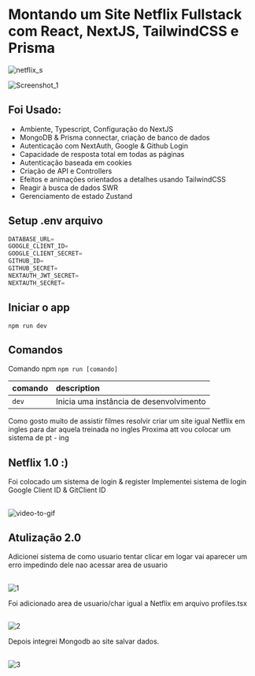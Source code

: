  
# Montando um Site Netflix Fullstack com React, NextJS, TailwindCSS e Prisma

![netflix_s](https://user-images.githubusercontent.com/88254614/226807565-1379a94f-ead4-4702-a79a-e381bfab612f.png)

![Screenshot_1](https://user-images.githubusercontent.com/88254614/227362334-165c91d1-f917-40dc-8b69-2d1c8f73d83a.png)


## Foi Usado:

- Ambiente, Typescript, Configuração do NextJS
- MongoDB & Prisma connectar, criação de banco de dados
- Autenticação com NextAuth, Google & Github Login
- Capacidade de resposta total em todas as páginas
- Autenticação baseada em cookies
- Criação de API e Controllers
- Efeitos e animações orientados a detalhes usando TailwindCSS
- Reagir à busca de dados SWR
- Gerenciamento de estado Zustand

## Setup .env arquivo

```js
DATABASE_URL=
GOOGLE_CLIENT_ID=
GOOGLE_CLIENT_SECRET=
GITHUB_ID=
GITHUB_SECRET=
NEXTAUTH_JWT_SECRET=
NEXTAUTH_SECRET=
```
 
## Iniciar o app

```shell or bash..
npm run dev
```

## Comandos 

Comando npm `npm run [comando]`

| comando         | description                              |
| :-------------- | :--------------------------------------- |
| `dev`           | Inicia uma instância de desenvolvimento  |

Como gosto muito de assistir filmes resolvir criar um site igual Netflix em ingles para dar aquela treinada no ingles
Proxima att vou colocar um sistema de pt - ing

## Netflix 1.0 :)
Foi colocado um sistema de login & register 
Implementei sistema de login Google Client ID & GitClient ID

##
![video-to-gif](https://user-images.githubusercontent.com/88254614/226805657-dbad4c8a-bbce-40aa-a2b2-1d62acc98c9d.gif)


## Atulização 2.0 

Adicionei sistema de como usuario tentar clicar em logar vai aparecer um erro impedindo dele nao acessar area de usuario

##
![1](https://user-images.githubusercontent.com/88254614/227362260-dd78c210-e516-4206-9875-04aed3a27748.gif)

Foi adicionado area de usuario/char igual a Netflix em arquivo profiles.tsx 

##
![2](https://user-images.githubusercontent.com/88254614/227362289-32f0ebdb-2e1a-441f-b284-dd8ec266b242.gif)

Depois integrei Mongodb ao site salvar dados.

##
![3](https://user-images.githubusercontent.com/88254614/227362300-74d773b0-e763-4567-8539-152d527c5565.gif)
